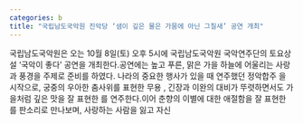 ```yaml
---
categories: b
title: "국립남도국악원 진악당 ‘샘이 깊은 물은 가뭄에 아닌 그칠새’ 공연 개최"
---
```

국립남도국악원은 오는 10월 8일(토) 오후 5시에 국립남도국악원 국악연주단의 토요상설 ‘국악이 좋다’ 공연을 개최한다.공연에는 높고 푸른, 맑은 가을 하늘에 어울리는 사랑과 풍경을 주제로 준비를 하였다. 나라의 중요한 행사가 있을 때 연주했던 정악합주 을 시작으로, 궁중의 우아한 춤사위를 표현한 무용 , 긴장과 이완의 대비가 뚜렷하면서도 가을처럼 깊은 맛을 잘 표현한 를 연주한다.이어 춘향의 이별에 대한 애절함을 잘 표현한 를 판소리로 만나보며, 사랑하는 사람을 잃고 자신